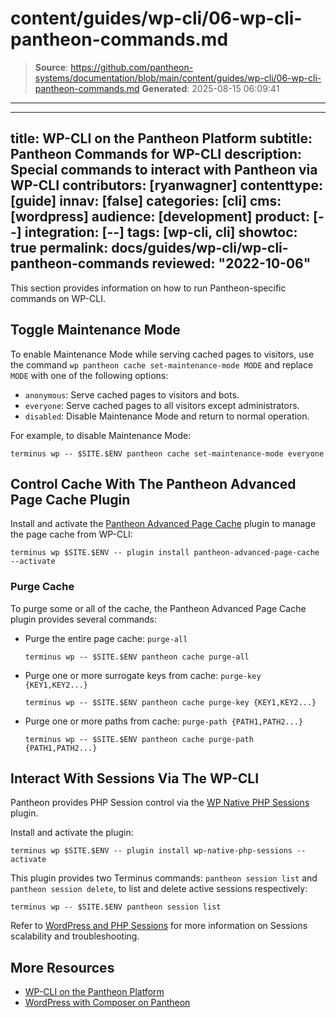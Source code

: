 # content/guides/wp-cli/06-wp-cli-pantheon-commands.md

> **Source**: https://github.com/pantheon-systems/documentation/blob/main/content/guides/wp-cli/06-wp-cli-pantheon-commands.md
> **Generated**: 2025-08-15 06:09:41

---

---
title: WP-CLI on the Pantheon Platform
subtitle: Pantheon Commands for WP-CLI
description: Special commands to interact with Pantheon via WP-CLI
contributors: [ryanwagner]
contenttype: [guide]
innav: [false]
categories: [cli]
cms: [wordpress]
audience: [development]
product: [--]
integration: [--]
tags: [wp-cli, cli]
showtoc: true
permalink: docs/guides/wp-cli/wp-cli-pantheon-commands
reviewed: "2022-10-06"
---

This section provides information on how to run Pantheon-specific commands on WP-CLI.

## Toggle Maintenance Mode

To enable Maintenance Mode while serving cached pages to visitors, use the command `wp pantheon cache set-maintenance-mode MODE` and replace `MODE` with one of the following options:

- `anonymous`: Serve cached pages to visitors and bots.
- `everyone`: Serve cached pages to all visitors except administrators.
- `disabled`: Disable Maintenance Mode and return to normal operation.

For example, to disable Maintenance Mode:

```bash{promptUser: user}
terminus wp -- $SITE.$ENV pantheon cache set-maintenance-mode everyone
```

## Control Cache With The Pantheon Advanced Page Cache Plugin

Install and activate the [Pantheon Advanced Page Cache](https://wordpress.org/plugins/pantheon-advanced-page-cache/) plugin to manage the page cache from WP-CLI:

```bash{promptUser: user}
terminus wp $SITE.$ENV -- plugin install pantheon-advanced-page-cache --activate
```

### Purge Cache

To purge some or all of the cache, the Pantheon Advanced Page Cache plugin provides several commands:

- Purge the entire page cache: `purge-all`

   ```bash{promptUser: user}
   terminus wp -- $SITE.$ENV pantheon cache purge-all
   ```

- Purge one or more surrogate keys from cache: `purge-key {KEY1,KEY2...}`

   ```bash{promptUser: user}
   terminus wp -- $SITE.$ENV pantheon cache purge-key {KEY1,KEY2...}
   ```

- Purge one or more paths from cache: `purge-path {PATH1,PATH2...}`

   ```bash{promptUser: user}
   terminus wp -- $SITE.$ENV pantheon cache purge-path {PATH1,PATH2...}
   ```

## Interact With Sessions Via The WP-CLI

Pantheon provides PHP Session control via the [WP Native PHP Sessions](https://wordpress.org/plugins/wp-native-php-sessions/) plugin.

Install and activate the plugin:

```bash{promptUser: user}
terminus wp $SITE.$ENV -- plugin install wp-native-php-sessions --activate
```

This plugin provides two Terminus commands: `pantheon session list` and `pantheon session delete`, to list and delete active sessions respectively:

```bash{promptUser: user}
terminus wp -- $SITE.$ENV pantheon session list
```

Refer to [WordPress and PHP Sessions](/guides/php/wordpress-sessions) for more information on Sessions scalability and troubleshooting.

## More Resources

- [WP-CLI on the Pantheon Platform](/guides/wp-cli)
- [WordPress with Composer on Pantheon](/guides/wordpress-composer)
